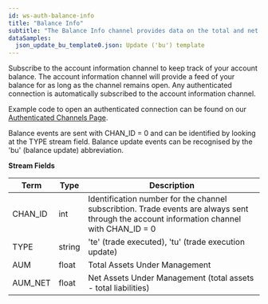 ```yaml
---
id: ws-auth-balance-info
title: "Balance Info"
subtitle: "The Balance Info channel provides data on the total and net assets in your account."
dataSamples:
  json_update_bu_template0.json: Update ('bu') template
---
```


Subscribe to the account information channel to keep track of your account balance. The account information channel will provide a feed of your balance for as long as the channel remains open. Any authenticated connection is automatically subscribed to the account information channel.

Example code to open an authenticated connection can be found on our [Authenticated Channels Page](doc:ws-auth).

Balance events are sent with CHAN_ID = 0 and can be identified by looking at the TYPE stream field. Balance update events can be recognised by the 'bu' (balance update) abbreviation.


**Stream Fields**

Term | Type | Description
-- | -- | --
CHAN_ID | int | Identification number for the channel subscribtion. Trade events are always sent through the account information channel with CHAN_ID = 0
TYPE | string | 'te' (trade executed), 'tu' (trade execution update)
AUM  |  float  |  Total Assets Under Management
AUM_NET  |  float  |  Net Assets Under Management (total assets - total liabilities)
